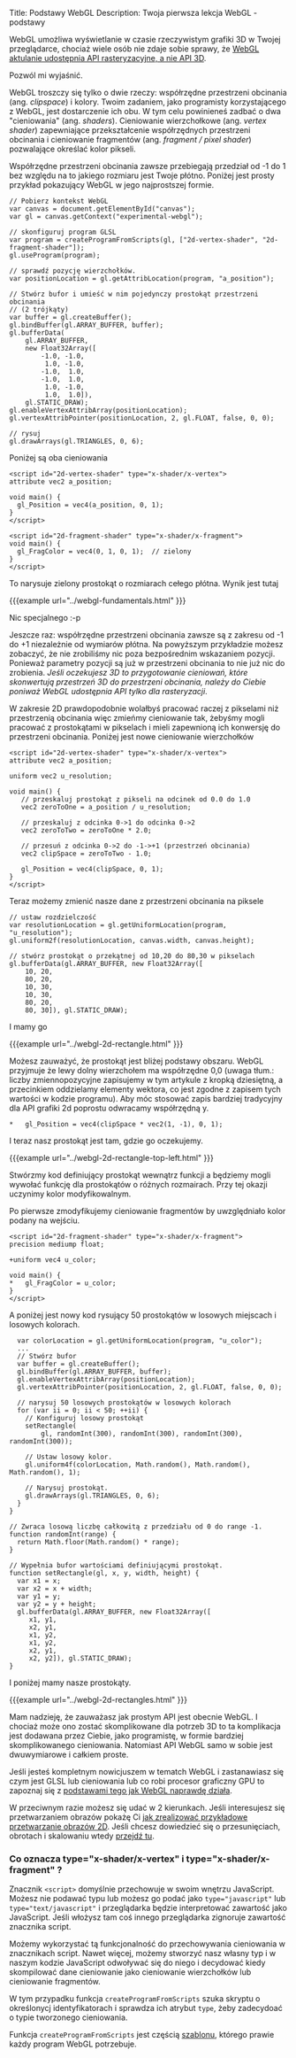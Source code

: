 Title: Podstawy WebGL
Description: Twoja pierwsza lekcja WebGL - podstawy

WebGL umożliwa wyświetlanie w czasie rzeczywistym grafiki 3D w Twojej
przeglądarce, chociaż wiele osób nie zdaje sobie sprawy, że
[WebGL aktulanie udostępnia API rasteryzacyjne, a nie API 3D](webgl-2d-vs-3d-library.html).

Pozwól mi wyjaśnić.

WebGL troszczy się tylko o dwie rzeczy: współrzędne przestrzeni obcinania (ang. _clipspace_) i kolory.
Twoim zadaniem, jako programisty korzystającego z WebGL, jest dostarczenie ich obu.
W tym celu powinieneś zadbać o dwa "cieniowania" (ang. _shaders_). Cieniowanie wierzchołkowe (ang. _vertex shader_)
zapewniające przekształcenie współrzędnych przestrzeni obcinania i cieniowanie fragmentów
(ang. _fragment / pixel shader_) pozwalające określać kolor pikseli.

Współrzędne przestrzeni obcinania zawsze przebiegają przedział od -1 do 1 bez względu na to jakiego rozmiaru
jest Twoje płótno. Poniżej jest prosty przykład pokazujący WebGL w jego najprostszej formie.

    // Pobierz kontekst WebGL
    var canvas = document.getElementById("canvas");
    var gl = canvas.getContext("experimental-webgl");

    // skonfiguruj program GLSL
    var program = createProgramFromScripts(gl, ["2d-vertex-shader", "2d-fragment-shader"]);
    gl.useProgram(program);

    // sprawdź pozycję wierzchołków.
    var positionLocation = gl.getAttribLocation(program, "a_position");

    // Stwórz bufor i umieść w nim pojedynczy prostokąt przestrzeni obcinania
    // (2 trójkąty)
    var buffer = gl.createBuffer();
    gl.bindBuffer(gl.ARRAY_BUFFER, buffer);
    gl.bufferData(
        gl.ARRAY_BUFFER,
        new Float32Array([
            -1.0, -1.0,
             1.0, -1.0,
            -1.0,  1.0,
            -1.0,  1.0,
             1.0, -1.0,
             1.0,  1.0]),
        gl.STATIC_DRAW);
    gl.enableVertexAttribArray(positionLocation);
    gl.vertexAttribPointer(positionLocation, 2, gl.FLOAT, false, 0, 0);

    // rysuj
    gl.drawArrays(gl.TRIANGLES, 0, 6);

Poniżej są oba cieniowania

    <script id="2d-vertex-shader" type="x-shader/x-vertex">
    attribute vec2 a_position;

    void main() {
      gl_Position = vec4(a_position, 0, 1);
    }
    </script>

    <script id="2d-fragment-shader" type="x-shader/x-fragment">
    void main() {
      gl_FragColor = vec4(0, 1, 0, 1);  // zielony
    }
    </script>

To narysuje zielony prostokąt o rozmiarach cełego płótna.  Wynik jest tutaj

{{{example url="../webgl-fundamentals.html" }}}

Nic specjalnego :-p

Jeszcze raz: współrzędne przestrzeni obcinania zawsze są z zakresu od -1 do +1 niezależnie od
wymiarów płótna. Na powyższym przykładzie możesz zobaczyć, że nie zrobiliśmy nic
poza bezpośrednim wskazaniem pozycji. Ponieważ parametry pozycji są
już w przestrzeni obcinania to nie już nic do zrobienia. *Jeśli oczekujesz 3D to przygotowanie cieniowań,
które skonwertują przestrzeń 3D do przestrzeni obcinania, należy do Ciebie poniważ WebGL udostępnia API tylko
dla rasteryzacji*.

W zakresie 2D prawdopodobnie wolałbyś pracować raczej z pikselami niż przestrzenią obcinania więc
zmieńmy cieniowanie tak, żebyśmy mogli pracować z prostokątami w pikselach i mieli
zapewnioną ich konwersję do przestrzeni obcinania.  Poniżej jest nowe cieniowanie wierzchołków

    <script id="2d-vertex-shader" type="x-shader/x-vertex">
    attribute vec2 a_position;

    uniform vec2 u_resolution;

    void main() {
       // przeskaluj prostokąt z pikseli na odcinek od 0.0 do 1.0
       vec2 zeroToOne = a_position / u_resolution;

       // przeskaluj z odcinka 0->1 do odcinka 0->2
       vec2 zeroToTwo = zeroToOne * 2.0;

       // przesuń z odcinka 0->2 do -1->+1 (przestrzeń obcinania)
       vec2 clipSpace = zeroToTwo - 1.0;

       gl_Position = vec4(clipSpace, 0, 1);
    }
    </script>

Teraz możemy zmienić nasze dane z przestrzeni obcinania na piksele

    // ustaw rozdzielczość
    var resolutionLocation = gl.getUniformLocation(program, "u_resolution");
    gl.uniform2f(resolutionLocation, canvas.width, canvas.height);

    // stwórz prostokąt o przekątnej od 10,20 do 80,30 w pikselach
    gl.bufferData(gl.ARRAY_BUFFER, new Float32Array([
        10, 20,
        80, 20,
        10, 30,
        10, 30,
        80, 20,
        80, 30]), gl.STATIC_DRAW);

I mamy go

{{{example url="../webgl-2d-rectangle.html" }}}

Możesz zauważyć, że prostokąt jest bliżej podstawy obszaru. WebGL przyjmuje że lewy dolny
wierzchołem ma współrzędne 0,0 (uwaga tłum.: liczby zmiennopozycyjne zapisujemy w tym artykule z kropką dziesiętną,
a przecinkiem oddzielamy elementy wektora, co jest zgodne z zapisem tych wartości w kodzie programu).
Aby móc stosować zapis bardziej tradycyjny dla API grafiki 2d
poprostu odwracamy współrzędną y.

    *   gl_Position = vec4(clipSpace * vec2(1, -1), 0, 1);

I teraz nasz prostokąt jest tam, gdzie go oczekujemy.

{{{example url="../webgl-2d-rectangle-top-left.html" }}}

Stwórzmy kod definiujący prostokąt wewnątrz funkcji a
będziemy mogli wywołać funkcję dla prostokątów o różnych rozmairach.  Przy tej okazji
uczynimy kolor modyfikowalnym.

Po pierwsze zmodyfikujemy cieniowanie fragmentów by uwzględniało kolor podany na wejściu.

    <script id="2d-fragment-shader" type="x-shader/x-fragment">
    precision mediump float;

    +uniform vec4 u_color;

    void main() {
    *   gl_FragColor = u_color;
    }
    </script>

A poniżej jest nowy kod rysujący 50 prostokątów w losowych miejscach i losowych kolorach.

      var colorLocation = gl.getUniformLocation(program, "u_color");
      ...
      // Stwórz bufor
      var buffer = gl.createBuffer();
      gl.bindBuffer(gl.ARRAY_BUFFER, buffer);
      gl.enableVertexAttribArray(positionLocation);
      gl.vertexAttribPointer(positionLocation, 2, gl.FLOAT, false, 0, 0);

      // narysuj 50 losowych prostokątów w losowych kolorach
      for (var ii = 0; ii < 50; ++ii) {
        // Konfiguruj losowy prostokąt
        setRectangle(
            gl, randomInt(300), randomInt(300), randomInt(300), randomInt(300));

        // Ustaw losowy kolor.
        gl.uniform4f(colorLocation, Math.random(), Math.random(), Math.random(), 1);

        // Narysuj prostokąt.
        gl.drawArrays(gl.TRIANGLES, 0, 6);
      }
    }

    // Zwraca losową liczbę całkowitą z przedziału od 0 do range -1.
    function randomInt(range) {
      return Math.floor(Math.random() * range);
    }

    // Wypełnia bufor wartościami definiującymi prostokąt.
    function setRectangle(gl, x, y, width, height) {
      var x1 = x;
      var x2 = x + width;
      var y1 = y;
      var y2 = y + height;
      gl.bufferData(gl.ARRAY_BUFFER, new Float32Array([
         x1, y1,
         x2, y1,
         x1, y2,
         x1, y2,
         x2, y1,
         x2, y2]), gl.STATIC_DRAW);
    }

I poniżej mamy nasze prostokąty.

{{{example url="../webgl-2d-rectangles.html" }}}

Mam nadzieję, że zauważasz jak prostym API jest obecnie WebGL.
I chociaż może ono zostać skomplikowane dla potrzeb 3D to ta komplikacja jest
dodawana przez Ciebie, jako programistę, w formie bardziej skomplikowanego cieniowania.
Natomiast API WebGL samo w sobie jest dwuwymiarowe i całkiem proste.

Jeśli jesteś kompletnym nowicjuszem w tematch WebGL i zastanawiasz się czym jest GLSL lub cieniowania
lub co robi procesor graficzny GPU
to zapoznaj się z [podstawami tego jak WebGL naprawdę działa](webgl-how-it-works.html).

W przeciwnym razie możesz się udać w 2 kierunkach. Jeśli interesujesz się przetwarzaniem obrazów
pokażę Ci [jak zrealizować przykładowe przetwarzanie obrazów 2D](webgl-image-processing.html).
Jeśli chcesz dowiedzieć się o przesunięciach,
obrotach i skalowaniu wtedy [przejdź tu](webgl-2d-translation.html).

<div class="webgl_bottombar">
<h3>Co oznacza type="x-shader/x-vertex" i type="x-shader/x-fragment" ?</h3>
<p>
Znacznik <code>&lt;script&gt;</code> domyślnie przechowuje w swoim wnętrzu JavaScript.
Możesz nie podawać typu lub możesz go podać jako <code>type="javascript"</code> lub
<code>type="text/javascript"</code> i przeglądarka będzie interpretować
zawartość jako JavaScript. Jeśli włożysz tam coś innego przeglądarka zignoruje
zawartość znacznika script.
</p>
<p>
Możemy wykorzystać tą funkcjonalność do przechowywania cieniowania w znacznikach script. Nawet więcej,
możemy stworzyć nasz własny typ i w naszym kodzie JavaScript odwoływać się do niego i decydować
kiedy skompilować dane cieniowanie jako cieniowanie wierzchołków lub cieniowanie fragmentów.
</p>
<p>
W tym przypadku funkcja <code>createProgramFromScripts</code> szuka
skryptu o określonycj identyfikatorach i sprawdza ich atrybut <code>type</code>, żeby
zadecydoać o typie tworzonego cieniowania.
</p>
<p>
Funkcja <code>createProgramFromScripts</code> jest częścią <a href="webgl-boilerplate.html">szablonu</a>,
którego prawie każdy program WebGL potrzebuje.
</p>
</div>
